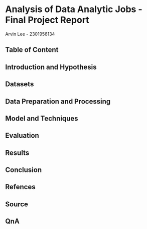 # 

# Analysis of Data Analytic Jobs - Final Project Report

Arvin Lee - 2301956134

## Table of Content

## Introduction and Hypothesis

## Datasets

## Data Preparation and Processing

## Model and Techniques

## Evaluation

## Results

## Conclusion

## Refences

## Source

## QnA
